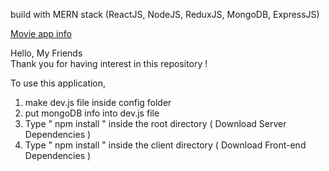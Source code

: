 build with MERN stack (ReactJS, NodeJS, ReduxJS, MongoDB, ExpressJS)

<a href="https://info-movies-app.herokuapp.com/">Movie app info</a> 


Hello, My Friends  
Thank you for having interest in this repository ! 

To use this application, 

1. make dev.js file inside config folder 
2. put mongoDB info into dev.js file 
3. Type  " npm install " inside the root directory  ( Download Server Dependencies ) 
4. Type " npm install " inside the client directory ( Download Front-end Dependencies )

